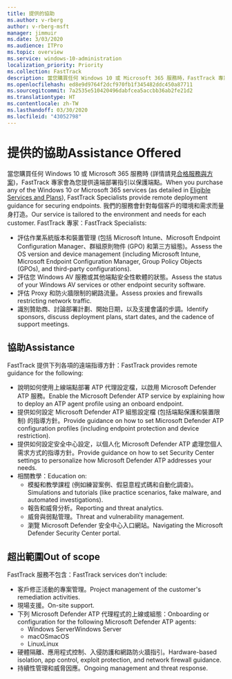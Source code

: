 ```yaml
---
title: 提供的協助
ms.author: v-rberg
author: v-rberg-msft
manager: jimmuir
ms.date: 3/03/2020
ms.audience: ITPro
ms.topic: overview
ms.service: windows-10-administration
localization_priority: Priority
ms.collection: FastTrack
description: 當您購買任何 Windows 10 或 Microsoft 365 服務時，FastTrack 專家會為您提供遠端部署指引以保護端點。 我們的服務會針對每個客戶的環境和需求而量身打造。
ms.openlocfilehash: ed8e9d9764f2dcf970fb1f345482ddc450a87711
ms.sourcegitcommit: 7a2535e510420496dabfcea5accbb36ab2fe21d2
ms.translationtype: HT
ms.contentlocale: zh-TW
ms.lasthandoff: 03/30/2020
ms.locfileid: "43052798"
---
```

# <a name="assistance-offered"></a><span data-ttu-id="87dfb-104">提供的協助</span><span class="sxs-lookup"><span data-stu-id="87dfb-104">Assistance Offered</span></span>  

<span data-ttu-id="87dfb-105">當您購買任何 Windows 10 或 Microsoft 365 服務時 (詳情請見[合格服務與方案](M365-eligible-services-and-plans.md))，FastTrack 專家會為您提供遠端部署指引以保護端點。</span><span class="sxs-lookup"><span data-stu-id="87dfb-105">When you purchase any of the Windows 10 or Microsoft 365 services (as detailed in [Eligible Services and Plans](M365-eligible-services-and-plans.md)), FastTrack Specialists provide remote deployment guidance for securing endpoints.</span></span> <span data-ttu-id="87dfb-106">我們的服務會針對每個客戶的環境和需求而量身打造。</span><span class="sxs-lookup"><span data-stu-id="87dfb-106">Our service is tailored to the environment and needs for each customer.</span></span> <span data-ttu-id="87dfb-107">FastTrack 專家：</span><span class="sxs-lookup"><span data-stu-id="87dfb-107">FastTrack Specialists:</span></span>
- <span data-ttu-id="87dfb-108">評估作業系統版本和裝置管理 (包括 Microsoft Intune、Microsoft Endpoint Configuration Manager、群組原則物件 (GPO) 和第三方組態)。</span><span class="sxs-lookup"><span data-stu-id="87dfb-108">Assess the OS version and device management (including Microsoft Intune, Microsoft Endpoint Configuration Manager, Group Policy Objects (GPOs), and third-party configurations).</span></span>
- <span data-ttu-id="87dfb-109">評估您 Windows AV 服務或其他端點安全性軟體的狀態。</span><span class="sxs-lookup"><span data-stu-id="87dfb-109">Assess the status of your Windows AV services or other endpoint security software.</span></span>
- <span data-ttu-id="87dfb-110">評估 Proxy 和防火牆限制的網路流量。</span><span class="sxs-lookup"><span data-stu-id="87dfb-110">Assess proxies and firewalls restricting network traffic.</span></span>
- <span data-ttu-id="87dfb-111">識別贊助商、討論部署計劃、開始日期，以及支援會議的步調。</span><span class="sxs-lookup"><span data-stu-id="87dfb-111">Identify sponsors, discuss deployment plans, start dates, and the cadence of support meetings.</span></span>

## <a name="assistance"></a><span data-ttu-id="87dfb-112">協助</span><span class="sxs-lookup"><span data-stu-id="87dfb-112">Assistance</span></span>

<span data-ttu-id="87dfb-113">FastTrack 提供下列各項的遠端指導方針：</span><span class="sxs-lookup"><span data-stu-id="87dfb-113">FastTrack provides remote guidance for the following:</span></span>
- <span data-ttu-id="87dfb-114">說明如何使用上線端點部署 ATP 代理設定檔，以啟用 Microsoft Defender ATP 服務。</span><span class="sxs-lookup"><span data-stu-id="87dfb-114">Enable the Microsoft Defender ATP service by explaining how to deploy an ATP agent profile using an onboard endpoint.</span></span>
- <span data-ttu-id="87dfb-115">提供如何設定 Microsoft Defender ATP 組態設定檔 (包括端點保護和裝置限制) 的指導方針。</span><span class="sxs-lookup"><span data-stu-id="87dfb-115">Provide guidance on how to set Microsoft Defender ATP configuration profiles (including endpoint protection and device restriction).</span></span>
- <span data-ttu-id="87dfb-116">提供如何設定安全中心設定，以個人化 Microsoft Defender ATP 處理您個人需求方式的指導方針。</span><span class="sxs-lookup"><span data-stu-id="87dfb-116">Provide guidance on how to set Security Center settings to personalize how Microsoft Defender ATP addresses your needs.</span></span>
- <span data-ttu-id="87dfb-117">相關教學：</span><span class="sxs-lookup"><span data-stu-id="87dfb-117">Education on:</span></span>
    - <span data-ttu-id="87dfb-118">模擬和教學課程 (例如練習案例、假惡意程式碼和自動化調查)。</span><span class="sxs-lookup"><span data-stu-id="87dfb-118">Simulations and tutorials (like practice scenarios, fake malware, and automated investigations).</span></span>
    - <span data-ttu-id="87dfb-119">報告和威脅分析。</span><span class="sxs-lookup"><span data-stu-id="87dfb-119">Reporting and threat analytics.</span></span>
    - <span data-ttu-id="87dfb-120">威脅與弱點管理。</span><span class="sxs-lookup"><span data-stu-id="87dfb-120">Threat and vulnerability management.</span></span>
    - <span data-ttu-id="87dfb-121">瀏覽 Microsoft Defender 安全中心入口網站。</span><span class="sxs-lookup"><span data-stu-id="87dfb-121">Navigating the Microsoft Defender Security Center portal.</span></span>

## <a name="out-of-scope"></a><span data-ttu-id="87dfb-122">超出範圍</span><span class="sxs-lookup"><span data-stu-id="87dfb-122">Out of scope</span></span>

<span data-ttu-id="87dfb-123">FastTrack 服務不包含：</span><span class="sxs-lookup"><span data-stu-id="87dfb-123">FastTrack services don't include:</span></span>
- <span data-ttu-id="87dfb-124">客戶修正活動的專案管理。</span><span class="sxs-lookup"><span data-stu-id="87dfb-124">Project management of the customer's remediation activities.</span></span>
- <span data-ttu-id="87dfb-125">現場支援。</span><span class="sxs-lookup"><span data-stu-id="87dfb-125">On-site support.</span></span>
- <span data-ttu-id="87dfb-126">下列 Microsoft Defender ATP 代理程式的上線或組態：</span><span class="sxs-lookup"><span data-stu-id="87dfb-126">Onboarding or configuration for the following Microsoft Defender ATP agents:</span></span>
   - <span data-ttu-id="87dfb-127">Windows Server</span><span class="sxs-lookup"><span data-stu-id="87dfb-127">Windows Server</span></span>
   - <span data-ttu-id="87dfb-128">macOS</span><span class="sxs-lookup"><span data-stu-id="87dfb-128">macOS</span></span>
   - <span data-ttu-id="87dfb-129">Linux</span><span class="sxs-lookup"><span data-stu-id="87dfb-129">Linux</span></span>
- <span data-ttu-id="87dfb-130">硬體隔離、應用程式控制、入侵防護和網路防火牆指引。</span><span class="sxs-lookup"><span data-stu-id="87dfb-130">Hardware-based isolation, app control, exploit protection, and network firewall guidance.</span></span>
- <span data-ttu-id="87dfb-131">持續性管理和威脅因應。</span><span class="sxs-lookup"><span data-stu-id="87dfb-131">Ongoing management and threat response.</span></span>
